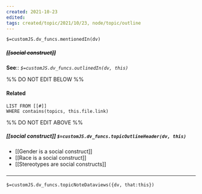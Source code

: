```yaml
---
created: 2021-10-23
edited: 
tags: created/topic/2021/10/23, node/topic/outline
---
```

`$=customJS.dv_funcs.mentionedIn(dv)`

##### <s class="topic-title">[[social construct]]</s>


**See**:: 
*`$=customJS.dv_funcs.outlinedIn(dv, this)`*

%% DO NOT EDIT BELOW %%
#### Related 
```dataview
LIST FROM [[#]]
WHERE contains(topics, this.file.link)
```
%% DO NOT EDIT ABOVE %%
##### [[social construct]] `$=customJS.dv_funcs.topicOutlineHeader(dv, this)`

- [[Gender is a social construct]]
- [[Race is a social construct]]
- [[Stereotypes are social constructs]]

### <hr class="dataviews"/>

`$=customJS.dv_funcs.topicNoteDataviews({dv, that:this})`

